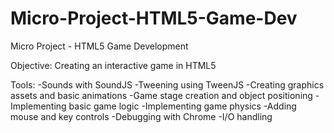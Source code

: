 # Micro-Project-HTML5-Game-Dev
Micro Project - HTML5 Game Development

Objective:
Creating an interactive game in HTML5


Tools:
-Sounds with SoundJS
-Tweening using TweenJS
-Creating graphics assets and basic animations
-Game stage creation and object positioning
-Implementing basic game logic
-Implementing game physics
-Adding mouse and key controls
-Debugging with Chrome
-I/O handling


